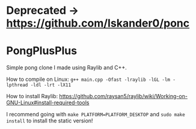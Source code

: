 # Deprecated -> https://github.com/Iskander0/ponc

# PongPlusPlus
Simple pong clone I made using Raylib and C++.

How to compile on Linux:
`g++ main.cpp -Ofast -lraylib -lGL -lm -lpthread -ldl -lrt -lX11`


How to install Raylib: https://github.com/raysan5/raylib/wiki/Working-on-GNU-Linux#install-required-tools

I recommend going with `make PLATFORM=PLATFORM_DESKTOP` and `sudo make install` to install the static version! 
